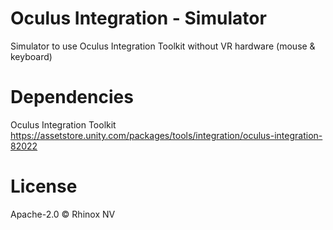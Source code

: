 # Oculus Integration - Simulator

Simulator to use Oculus Integration Toolkit without VR hardware
(mouse & keyboard)

# Dependencies

Oculus Integration Toolkit
https://assetstore.unity.com/packages/tools/integration/oculus-integration-82022

# License

Apache-2.0 © Rhinox NV
